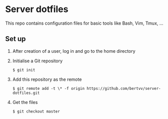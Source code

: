 # Server dotfiles

This repo contains configuration files for basic tools like Bash, Vim, Tmux, ...

## Set up

1. After creation of a user, log in and go to the home directory
2. Initialise a Git repository

    ```console
    $ git init
    ```

3. Add this repository as the remote

    ```console
    $ git remote add -t \* -f origin https://github.com/bertvv/server-dotfiles.git
    ```

4. Get the files

    ```console
    $ git checkout master
    ```
